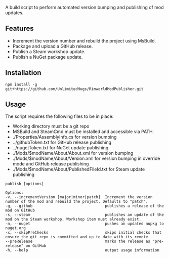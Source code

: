 A build script to perform automated version bumping and publishing of mod updates.

## Features
* Increment the version number and rebuild the project using MsBuild.
* Package and upload a GitHub release.
* Publish a Steam workshop update.
* Publish a NuGet package update.

## Installation
`npm install -g git+https://github.com/UnlimitedHugs/RimworldModPublisher.git`

## Usage
The script requires the following files to be in place:
* Working directory must be a git repo
* MSBuild and SteamCmd must be installed and accessible via PATH.
* ./Properties/AssemblyInfo.cs for version bumping
* ../githubToken.txt for GitHub release publishing
* ../nugetToken.txt for NuGet update publishing
* ./Mods/$modName/About/About.xml for version bumping
* ./Mods/$modName/About/Version.xml for version bumping in override mode and GitHub release publishing
* ./Mods/$modName/About/PublishedFileId.txt for Steam update publishing

```
publish [options]

Options:
-v, --incrementVersion [major|minor|patch]  Increment the version number of the mod and rebuild the project. Defaults to "patch".
-g, --github                                publishes a release of the mod on GitHub
-s, --steam                                 publishes an update of the mod on the Steam workshop. Workshop item must already exist.
-n, --nuget                                 pushes an updated nupkg to nuget.org
-x, --skipPreChecks                         skips initial checks that ensure the git repo is committed and up to date with its remote
--preRelease                                marks the release as "pre-release" on GitHub
-h, --help                                  output usage information
```



